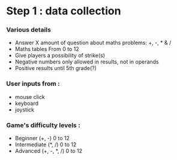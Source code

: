 # Step 1 : data collection

### Various details 
* Answer X amount of question about maths problems: +, -, * & /
* Maths tables From 0 to 12
* Give players a possibility of strike(s)
* Negative numbers only allowed in results, not in operands
* Positive results until 5th grade(?)

### User inputs from :
* mouse click
* keyboard
* joystick

### Game's difficulty levels :
* Beginner (+, -) 0 to 12
* Intermediate (*, /) 0 to 12
* Advanced (+, -, *, /) 0 to 12
